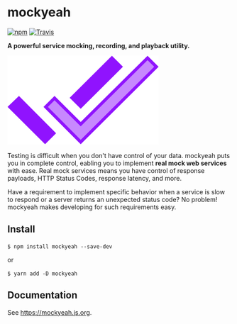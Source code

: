 # mockyeah

[![npm](https://img.shields.io/npm/v/mockyeah.svg)](https://www.npmjs.com/package/mockyeah)
[![Travis](https://img.shields.io/travis/mockyeah/mockyeah.svg)](https://travis-ci.org/mockyeah/mockyeah)

**A powerful service mocking, recording, and playback utility.**

<img src="docs/logo/mockyeah.png" height="200" />

Testing is difficult when you don't have control of your data. mockyeah puts you in complete control, eabling you to implement **real mock web services** with ease. Real mock services means you have control of response payloads, HTTP Status Codes, response latency, and more.

Have a requirement to implement specific behavior when a service is slow to respond or a server returns an unexpected status code? No problem! mockyeah makes developing for such requirements easy.

## Install

```shell
$ npm install mockyeah --save-dev
```

or

```shell
$ yarn add -D mockyeah
```

## Documentation

See https://mockyeah.js.org.
